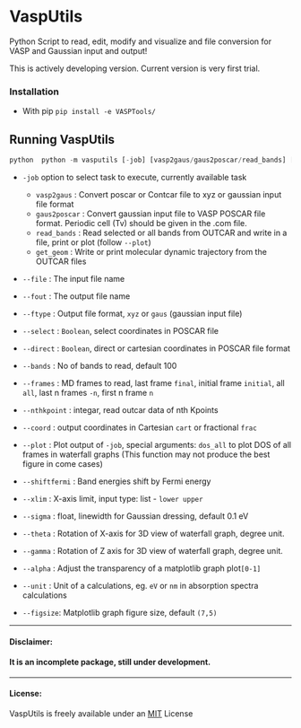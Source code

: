 # VaspUtils
Python Script to read, edit, modify and visualize and file conversion for VASP and  Gaussian input and output! 

This is actively developing version. Current version is very first trial. 

### Installation  
* With pip `pip install -e VASPTools/` 

## Running VaspUtils 
```python 
python  python -m vasputils [-job] [vasp2gaus/gaus2poscar/read_bands] [--file input file] [--fout output file] [--ftype xyz/gaus (gaussian input file)] [--select boolean] [--direct boolean]  
```
* `-job` option to select task to execute, currently available task 
    *  `vasp2gaus` : Convert poscar or Contcar file to xyz or gaussian input file format 
    * `gaus2poscar` : Convert gaussian input file to VASP POSCAR file format. Periodic cell (Tv) should be given in the .com file. 
    * `read_bands` : Read selected or all bands from OUTCAR and write in a file, print or plot (follow `--plot`)
    * `get_geom` : Write or print molecular dynamic trajectory from the OUTCAR files 
    
* `--file` : The input file name 
* `--fout` : The output file name 
* `--ftype` :  Output file format, `xyz` or `gaus` (gaussian input file) 
* `--select` : `Boolean`, select coordinates in POSCAR file
* `--direct` : `Boolean`, direct or cartesian coordinates in POSCAR file format 
* `--bands` : No of bands to read, default 100 
* `--frames` : MD frames to read,  last frame  `final`, initial frame `initial`, all `all`, last n frames `-n`, first n frame `n`
* `--nthkpoint` : integar, read outcar data of nth Kpoints
* `--coord` : output coordinates in Cartesian `cart` or fractional `frac` 
* `--plot` : Plot output of `-job`, special arguments: `dos_all` to plot DOS of all frames in waterfall graphs (This function may not produce the best figure in come cases) 
* `--shiftfermi` : Band energies shift by Fermi energy 
* `--xlim` : X-axis limit, input type: list - `lower upper` 
* `--sigma` : float, linewidth for Gaussian dressing, default 0.1 eV
* `--theta` : Rotation of X-axis for 3D view of waterfall graph, degree unit. 
* `--gamma` : Rotation of Z axis for 3D view of waterfall graph, degree unit.
* `--alpha` : Adjust the transparency of a matplotlib graph plot`[0-1]`  
* `--unit` : Unit of a calculations, eg. `eV` or `nm` in absorption spectra calculations 
* `--figsize`: Matplotlib graph figure size, default `(7,5)`


---
#### Disclaimer:
#### It is an incomplete package, still under development.
---
#### License: 

VaspUtils is freely available under an [MIT](https://opensource.org/licenses/MIT) License
